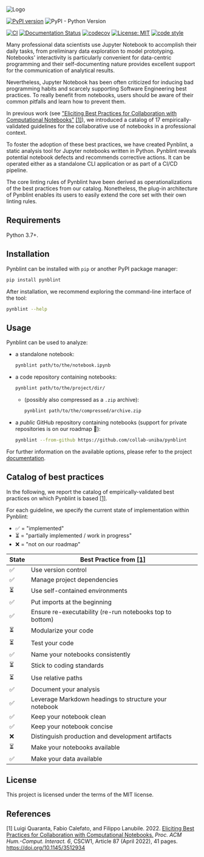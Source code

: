 ![Logo](https://user-images.githubusercontent.com/13979989/158653487-149633b8-ba85-4a11-976a-70eabc7d0df0.svg)

[![PyPI version](https://badge.fury.io/py/pynblint.svg)](https://badge.fury.io/py/pynblint)
![PyPI - Python Version](https://img.shields.io/pypi/pyversions/pynblint)

[![CI](https://github.com/collab-uniba/pynblint/actions/workflows/CI.yml/badge.svg)](https://github.com/collab-uniba/pynblint/actions/workflows/CI.yml)
[![Documentation Status](https://readthedocs.org/projects/pynblint/badge/?version=latest)](https://pynblint.readthedocs.io/en/latest/?badge=latest)
[![codecov](https://codecov.io/gh/collab-uniba/pynblint/branch/master/graph/badge.svg?token=CSX10BJ1CU)](https://codecov.io/gh/collab-uniba/pynblint)
[![License: MIT](https://img.shields.io/badge/License-MIT-yellow.svg)](https://opensource.org/licenses/MIT)
[![code style](https://img.shields.io/badge/code%20style-black-000000.svg)](https://github.com/psf/black)

Many professional data scientists use Jupyter Notebook to accomplish their daily tasks, from preliminary data exploration to model prototyping. Notebooks' interactivity is particularly convenient for data-centric programming and their self-documenting nature provides excellent support for the communication of analytical results.

Nevertheless, Jupyter Notebook has been often criticized for inducing bad programming habits and scarcely supporting Software Engineering best practices. To really benefit from notebooks, users should be aware of their common pitfalls and learn how to prevent them.

In previous work (see ["Eliciting Best Practices for Collaboration with Computational Notebooks"](https://arxiv.org/abs/2202.07233) [\[1\]](#references)), we introduced a catalog of 17 empirically-validated guidelines for the collaborative use of notebooks in a professional context.

To foster the adoption of these best practices, we have created Pynblint, a static analysis tool for Jupyter notebooks written in Python. Pynblint reveals potential notebook defects and recommends corrective actions. It can be operated either as a standalone CLI application or as part of a CI/CD pipeline.

The core linting rules of Pynblint have been derived as operationalizations of the best practices from our catalog. Nonetheless, the plug-in architecture of Pynblint enables its users to easily extend the core set with their own linting rules.

## Requirements

Python 3.7+.

## Installation

Pynblint can be installed with `pip` or another PyPI package manager:

```bash
pip install pynblint
```

After installation, we recommend exploring the command-line interface of the tool:

```bash
pynblint --help
```

<!-- To use Pynblint, clone this repository and install it with [Poetry](https://python-poetry.org):

```bash
poetry install --no-dev
```

To install Pynblint for development purposes, simply omit the `--no-dev` option:

```bash
poetry install
``` -->

## Usage

Pynblint can be used to analyze:

- a standalone notebook:

    ```bash
    pynblint path/to/the/notebook.ipynb
    ```

- a code repository containing notebooks:

    ```bash
    pynblint path/to/the/project/dir/
    ```

  - (possibly also compressed as a `.zip` archive):

      ```bash
      pynblint path/to/the/compressed/archive.zip
      ```

- a _public_ GitHub repository containing notebooks
  (support for private repositories is on our roadmap 🙂):

    ```bash
    pynblint --from-github https://github.com/collab-uniba/pynblint
    ```

For further information on the available options, please refer to the project [documentation](https://pynblint.readthedocs.io/en/latest/?badge=latest).

## Catalog of best practices

In the following, we report the catalog of empirically-validated best practices on which Pynblint is based [\[1\]](#references).

For each guideline, we specify the current state of implementation within Pynblint:

- :white_check_mark: = "implemented"
- :hourglass_flowing_sand: = "partially implemented / work in progress"
- :x: = "not on our roadmap"

| State | Best Practice from [\[1\]](#references) |
| ----- | ---------------------- |
| :white_check_mark: | Use version control |
| :white_check_mark: | Manage project dependencies |
| :hourglass_flowing_sand: | Use self-contained environments |
| :white_check_mark: | Put imports at the beginning |
| :white_check_mark: | Ensure re-executability (re-run notebooks top to bottom) |
| :hourglass_flowing_sand: | Modularize your code |
| :hourglass_flowing_sand: | Test your code |
| :white_check_mark: | Name your notebooks consistently |
| :hourglass_flowing_sand: | Stick to coding standards |
| :hourglass_flowing_sand: | Use relative paths |
| :white_check_mark: | Document your analysis |
| :white_check_mark: | Leverage Markdown headings to structure your notebook |
| :white_check_mark: | Keep your notebook clean |
| :white_check_mark: | Keep your notebook concise |
| :x: | Distinguish production and development artifacts |
| :hourglass_flowing_sand: | Make your notebooks available |
| :white_check_mark: | Make your data available |

## License

This project is licensed under the terms of the MIT license.

## References

[1] Luigi Quaranta, Fabio Calefato, and Filippo Lanubile. 2022. [Eliciting Best Practices for Collaboration with Computational Notebooks.](https://arxiv.org/abs/2202.07233) _Proc. ACM Hum.-Comput. Interact. 6_, CSCW1, Article 87 (April 2022), 41 pages. <https://doi.org/10.1145/3512934>
